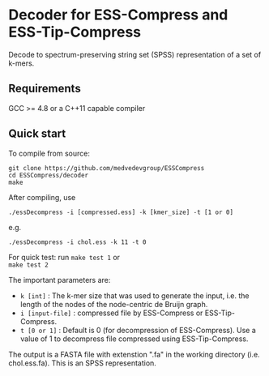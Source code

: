 # Decoder for ESS-Compress and ESS-Tip-Compress

Decode to spectrum-preserving string set (SPSS) representation of a set of k-mers.

## Requirements

GCC >= 4.8 or a C++11 capable compiler


## Quick start

To compile from source:

    git clone https://github.com/medvedevgroup/ESSCompress
    cd ESSCompress/decoder
    make


After compiling, use

    ./essDecompress -i [compressed.ess] -k [kmer_size] -t [1 or 0]
	
e.g.

    ./essDecompress -i chol.ess -k 11 -t 0

For quick test: run
	`make test 1` or  
	`make test 2` 
	

The important parameters are:

*  `k [int]` : The k-mer size that was used to generate the input, i.e. the length of the nodes of the node-centric de Bruijn graph.
*  `i [input-file]` : compressed file by ESS-Compress or ESS-Tip-Compress.
*  `t [0 or 1]` : Default is 0 (for decompression of ESS-Compress). Use a value of 1 to decompress file compressed using ESS-Tip-Compress.

The output is a FASTA file with extenstion ".fa" in the working directory (i.e. chol.ess.fa). This is an SPSS representation. 

